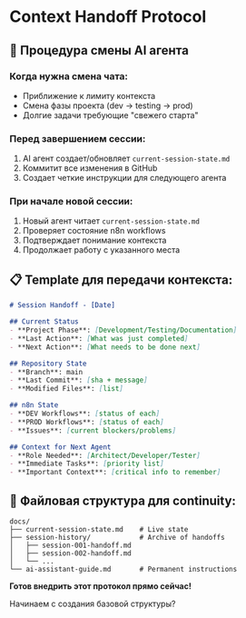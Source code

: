 # Context Handoff Protocol

## 🔄 Процедура смены AI агента

### Когда нужна смена чата:
- Приближение к лимиту контекста
- Смена фазы проекта (dev → testing → prod)
- Долгие задачи требующие "свежего старта"

### Перед завершением сессии:
1. AI агент создает/обновляет `current-session-state.md`
2. Коммитит все изменения в GitHub
3. Создает четкие инструкции для следующего агента

### При начале новой сессии:
1. Новый агент читает `current-session-state.md`
2. Проверяет состояние n8n workflows
3. Подтверждает понимание контекста
4. Продолжает работу с указанного места

## 📋 Template для передачи контекста:

```markdown
# Session Handoff - [Date]

## Current Status
- **Project Phase**: [Development/Testing/Documentation]
- **Last Action**: [What was just completed]
- **Next Action**: [What needs to be done next]

## Repository State
- **Branch**: main
- **Last Commit**: [sha + message]
- **Modified Files**: [list]

## n8n State  
- **DEV Workflows**: [status of each]
- **PROD Workflows**: [status of each]
- **Issues**: [current blockers/problems]

## Context for Next Agent
- **Role Needed**: [Architect/Developer/Tester]
- **Immediate Tasks**: [priority list]
- **Important Context**: [critical info to remember]
```

## 📁 Файловая структура для continuity:

```
docs/
├── current-session-state.md    # Live state
├── session-history/            # Archive of handoffs
│   ├── session-001-handoff.md
│   ├── session-002-handoff.md
│   └── ...
└── ai-assistant-guide.md       # Permanent instructions
```

**Готов внедрить этот протокол прямо сейчас!** 

Начинаем с создания базовой структуры?
